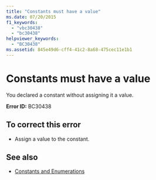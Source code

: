 ```yaml
---
title: "Constants must have a value"
ms.date: 07/20/2015
f1_keywords: 
  - "vbc30438"
  - "bc30438"
helpviewer_keywords: 
  - "BC30438"
ms.assetid: 845e49d6-cff4-41c2-8a68-475cec11e1b1
---
```

# Constants must have a value

You declared a constant without assigning it a value.  
  
 **Error ID:** BC30438  
  
## To correct this error  
  
- Assign a value to the constant.  
  
## See also

- [Constants and Enumerations](../language-reference/constants-and-enumerations.md)

